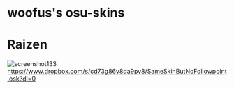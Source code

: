 # woofus's osu-skins


# Raizen
![screenshot133](https://user-images.githubusercontent.com/49347596/215302594-b82d349c-92fb-406e-a42f-b866a550c94c.jpg)
https://www.dropbox.com/s/cd73g86v8da9pv8/SameSkinButNoFollowpoint.osk?dl=0

